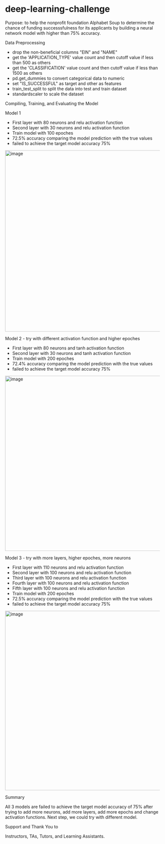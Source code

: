 # deep-learning-challenge
Purpose: to help the nonprofit foundation Alphabet Soup to determine the chance of funding successsfulness for its applicants by building a neural network model with higher than 75% accuracy. 

Data Preprocessing
- drop the non-beneficial columns "EIN" and "NAME" 
- get the 'APPLICATION_TYPE' value count and then cutoff value if less than 500 as others 
- get the 'CLASSIFICATION' value count and then cutoff value if less than 1500 as others 
- pd.get_dummies to convert categorical data to numeric
- set "IS_SUCCESSFUL" as target and other as features 
- train_test_split to split the data into test and train dataset
- standardscaler to scale the dataset

Compiling, Training, and Evaluating the Model

Model 1 
- First layer with 80 neurons and relu activation function
- Second layer with 30 neurons and relu activation function
- Train model with 100 epoches
- 72.5% accuracy comparing the model prediction with the true values
- failed to achieve the target model accuracy 75% 
<img width="590" alt="image" src="https://user-images.githubusercontent.com/118244319/236706133-38e91b71-9272-4b89-9a07-d2e598406452.png">



Model 2 - try with different activation function and higher epoches
- First layer with 80 neurons and tanh activation function
- Second layer with 30 neurons and tanh activation function
- Train model with 200 epoches
- 72.4% accuracy comparing the model prediction with the true values
- failed to achieve the target model accuracy 75% 
<img width="570" alt="image" src="https://user-images.githubusercontent.com/118244319/236706122-ffa4bf51-53d3-4abc-bbf7-d887242c4e5c.png">



Model 3 - try with more layers, higher epoches, more neurons
- First layer with 110 neurons and relu activation function
- Second layer with 100 neurons and relu activation function
- Third layer with 100 neurons and relu activation function
- Fourth layer with 100 neurons and relu activation function
- Fifth layer with 100 neurons and relu activation function
- Train model with 200 epoches
- 72.5% accuracy comparing the model prediction with the true values
- failed to achieve the target model accuracy 75% 
<img width="584" alt="image" src="https://user-images.githubusercontent.com/118244319/236706560-d30f4af1-52da-4d24-b281-6828b87101be.png">


Summary 

All 3 models are failed to achieve the target model accuracy of 75% after trying to add more neurons, add more layers, add more epochs and change activation functions. Next step, we could try with different model. 

Support and Thank You to

Instructors, TAs, Tutors, and Learning Assistants.
